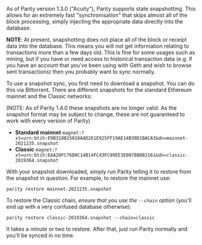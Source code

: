 As of Parity version 1.3.0 ("Acuity"), Parity supports state snapshotting. This allows for an extremely fast "synchronisation" that skips almost all of the block processing, simply injecting the appropriate data directly into the database.

**NOTE**: At present, snapshotting does not place all of the block or receipt data into the database. This means you will not get information relating to transactions more than a few days old. This is fine for some usages such as mining, but if you have or need access to historical transaction data (e.g. if you have an account that you've been using with Geth and wish to browse sent transactions) then you probably want to sync normally.

To use a snapshot sync, you first need to download a snapshot. You can do this via Bittorrent. There are different snapshots for the standard Ethereum mainnet and the Classic networks:

(NOTE: As of Parity 1.4.0 these snapshots are no longer valid. As the snapshot format may be subject to change, these are not guaranteed to work with every version of Parity)

- **Standard mainnet** 
    `magnet:?xt=urn:btih:E9B318B15016AAD261E925FF19AE14B30D1BACA3&dn=mainnet-2021235.snapshot`
- **Classic** 
    `magnet:?xt=urn:btih:EAA20FC76D0C14B14FC43FC99EE3E0078B0B2161&dn=classic-2019364.snapshot`

With your snapshot downloaded, simply run Parity telling it to restore from the snapshot in question. For example, to restore the mainnet use:

`parity restore mainnet-2021235.snapshot`

To restore the Classic chain, *ensure that you use the `--chain` option* (you'll end up with a very confused database otherwise):

`parity restore classic-2019364.snapshot --chain=classic`

It takes a minute or two to restore. After that, just run Parity normally and you'll be synced in no time.
